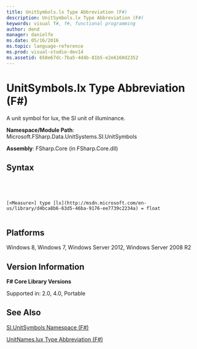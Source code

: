 ```yaml
---
title: UnitSymbols.lx Type Abbreviation (F#)
description: UnitSymbols.lx Type Abbreviation (F#)
keywords: visual f#, f#, functional programming
author: dend
manager: danielfe
ms.date: 05/16/2016
ms.topic: language-reference
ms.prod: visual-studio-dev14
ms.assetid: 658e67dc-7ba5-4d4b-81b5-e2e6160d2352 
---
```


# UnitSymbols.lx Type Abbreviation (F#)

A unit symbol for lux, the SI unit of illuminance.

**Namespace/Module Path**: Microsoft.FSharp.Data.UnitSystems.SI.UnitSymbols

**Assembly**: FSharp.Core (in FSharp.Core.dll)


## Syntax



```




[<Measure>] type [lx](http://msdn.microsoft.com/en-us/library/d4bca8b6-63d5-46ba-9176-ee7739c2234a) = float


```





## Platforms
Windows 8, Windows 7, Windows Server 2012, Windows Server 2008 R2


## Version Information
**F# Core Library Versions**

Supported in: 2.0, 4.0, Portable




## See Also
[SI.UnitSymbols Namespace &#40;F&#35;&#41;](SI.UnitSymbols-Namespace-%5BFSharp%5D.md)

[UnitNames.lux Type Abbreviation &#40;F&#35;&#41;](UnitNames.lux-Type-Abbreviation-%5BFSharp%5D.md)

